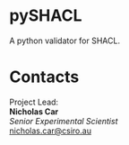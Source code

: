 # pySHACL
A python validator for SHACL.

# Contacts

Project Lead:  
**Nicholas Car**  
*Senior Experimental Scientist*  
<nicholas.car@csiro.au>  
